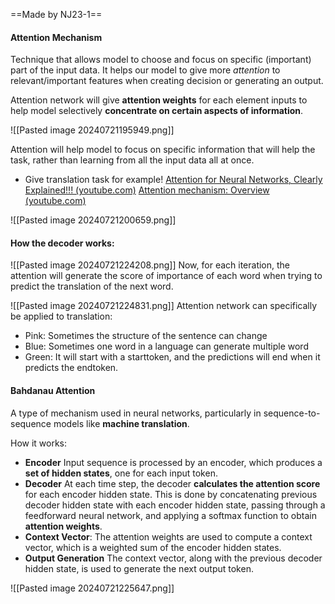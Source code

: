 ==Made by NJ23-1==
#### Attention Mechanism
Technique that allows model to choose and focus on specific (important) part of the input data. It helps our model to give more *attention* to relevant/important features when creating decision or generating an output.

Attention network will give **attention weights** for each element inputs to help model selectively **concentrate on certain aspects of information**. 

![[Pasted image 20240721195949.png]]

Attention will help model to focus on specific information that will help the task, rather than learning from all the input data all at once.


- Give translation task for example!
[Attention for Neural Networks, Clearly Explained!!! (youtube.com)](https://www.youtube.com/watch?v=PSs6nxngL6k)
[Attention mechanism: Overview (youtube.com)](https://www.youtube.com/watch?v=fjJOgb-E41w&t=27s)

![[Pasted image 20240721200659.png]]
#### How the decoder works:
![[Pasted image 20240721224208.png]]
Now, for each iteration, the attention will generate the score of importance of each word when trying to predict the translation of the next word.

![[Pasted image 20240721224831.png]]
Attention network can specifically be applied to translation:
- Pink: Sometimes the structure of the sentence can change
- Blue: Sometimes one word in a language can generate multiple word
- Green: It will start with a starttoken, and the predictions will end when it predicts the endtoken.

#### Bahdanau Attention
A type of mechanism used in neural networks, particularly in sequence-to-sequence models like **machine translation**. 

How it works:
- **Encoder** 
  Input sequence is processed by an encoder, which produces a **set of hidden states**, one for each input token.
- **Decoder** 
  At each time step, the decoder **calculates the attention score** for each encoder hidden state. This is done by concatenating previous decoder hidden state with each encoder hidden state, passing through a feedforward neural network, and applying a softmax function to obtain **attention weights**.
- **Context Vector**:
  The attention weights are used to compute a context vector, which is a weighted sum of the encoder hidden states.
- **Output Generation**
  The context vector, along with the previous decoder hidden state, is used to generate the next output token.

![[Pasted image 20240721225647.png]]
